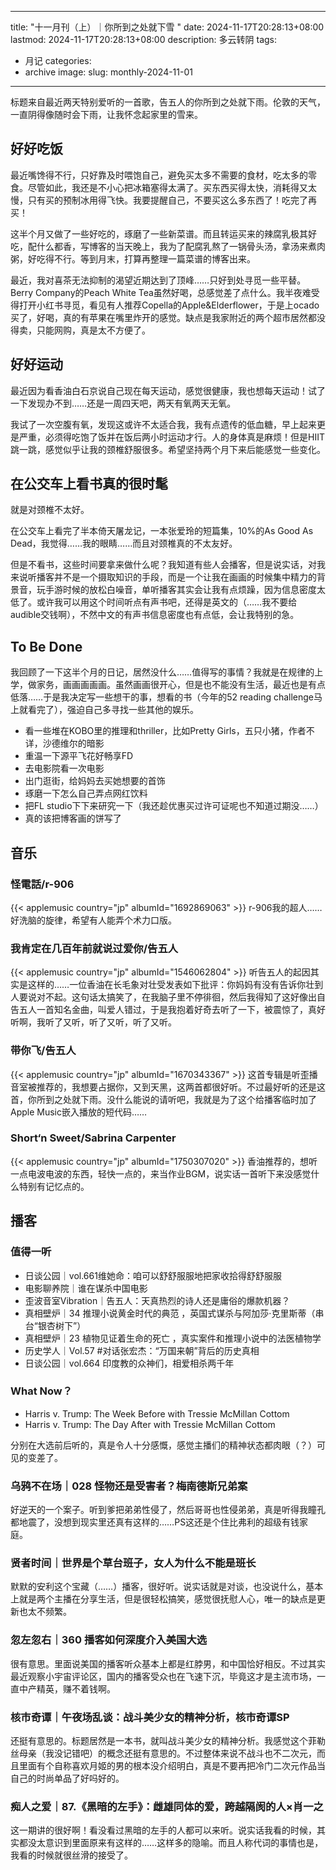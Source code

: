 



---
title: "十一月刊（上）｜你所到之处就下雪 "
date: 2024-11-17T20:28:13+08:00
lastmod: 2024-11-17T20:28:13+08:00
description: 多云转阴
tags:
- 月记
categories:
-  archive
image: 
slug: monthly-2024-11-01
---




标题来自最近两天特别爱听的一首歌，告五人的你所到之处就下雨。伦敦的天气，一直阴得像随时会下雨，让我怀念起家里的雪来。
## 好好吃饭

最近嘴馋得不行，只好靠及时喂饱自己，避免买太多不需要的食材，吃太多的零食。尽管如此，我还是不小心把冰箱塞得太满了。买东西买得太快，消耗得又太慢，只有买的预制冰用得飞快。我要提醒自己，不要买这么多东西了！吃完了再买！

这半个月又做了一些好吃的，琢磨了一些新菜谱。而且转运买来的辣腐乳极其好吃，配什么都香，写博客的当天晚上，我为了配腐乳熬了一锅骨头汤，拿汤来煮肉粥，好吃得不行。等到月末，打算再整理一篇菜谱的博客出来。

最近，我对喜茶无法抑制的渴望近期达到了顶峰……只好到处寻觅一些平替。Berry Company的Peach White Tea虽然好喝，总感觉差了点什么。我半夜难受得打开小红书寻觅，看见有人推荐Copella的Apple&Elderflower，于是上ocado买了，好喝，真的有苹果在嘴里炸开的感觉。缺点是我家附近的两个超市居然都没得卖，只能网购，真是太不方便了。
## 好好运动

最近因为看香油白石京说自己现在每天运动，感觉很健康，我也想每天运动！试了一下发现办不到……还是一周四天吧，两天有氧两天无氧。

我试了一次空腹有氧，发现这或许不太适合我，我有点遗传的低血糖，早上起来更是严重，必须得吃饱了饭并在饭后两小时运动才行。人的身体真是麻烦！但是HIIT跳一跳，感觉似乎让我的颈椎舒服很多。希望坚持两个月下来后能感觉一些变化。

## 在公交车上看书真的很时髦
就是对颈椎不太好。

在公交车上看完了半本倚天屠龙记，一本张爱玲的短篇集，10%的As Good As Dead，我觉得……我的眼睛……而且对颈椎真的不太友好。

但是不看书，这些时间要拿来做什么呢？我知道有些人会播客，但是说实话，对我来说听播客并不是一个摄取知识的手段，而是一个让我在画画的时候集中精力的背景音，玩手游时候的放松白噪音，单听播客其实会让我有点烦躁，因为信息密度太低了。或许我可以用这个时间听点有声书吧，还得是英文的（……我不要给audible交钱啊），不然中文的有声书信息密度也有点低，会让我特别的急。
## To Be Done

我回顾了一下这半个月的日记，居然没什么……值得写的事情？我就是在规律的上学，做家务，画画画画画。虽然画画很开心，但是也不能没有生活，最近也是有点低落……于是我决定写一些想干的事，想看的书（今年的52 reading challenge马上就看完了），强迫自己多寻找一些其他的娱乐。

- 看一些堆在KOBO里的推理和thriller，比如Pretty Girls，五只小猪，作者不详，沙德维尔的暗影
- 重温一下源平飞花好畅享FD
- 去电影院看一次电影
- 出门逛街，给妈妈去买她想要的首饰
- 琢磨一下怎么自己弄点网红饮料
- 把FL studio下下来研究一下（我还趁优惠买过许可证呢也不知道过期没……）
- 真的该把博客画的饼写了
## 音乐

### 怪電話/r-906
{{< applemusic country="jp" albumId="1692869063" >}}
r-906我的超人……好洗脑的旋律，希望有人能弄个术力口版。
### 我肯定在几百年前就说过爱你/告五人
{{< applemusic country="jp" albumId="1546062804" >}}
听告五人的起因其实是这样的……一位香油在长毛象对壮受发表如下批评：你妈妈有没有告诉你壮到人要说对不起。这句话太搞笑了，在我脑子里不停徘徊，然后我得知了这好像出自告五人一首知名金曲，叫爱人错过，于是我抱着好奇去听了一下，被震惊了，真好听啊，我听了又听，听了又听，听了又听。
### 带你飞/告五人
{{< applemusic country="jp" albumId="1670343367" >}}
这首专辑是听歪播音室被推荐的，我想要占据你，又到天黑，这两首都很好听。不过最好听的还是这首，你所到之处就下雨。没什么能说的请听吧，我就是为了这个给播客临时加了Apple Music嵌入播放的短代码……
### Short‘n Sweet/Sabrina Carpenter
{{< applemusic country="jp" albumId="1750307020" >}}
香油推荐的，想听一点电波电波的东西，轻快一点的，来当作业BGM，说实话一首听下来没感觉什么特别有记忆点的。
## 播客

### 值得一听

- 日谈公园｜vol.661维她命：咱可以舒舒服服地把家收拾得舒舒服服
- 电影聊养院｜谁在谋杀中国电影
- 歪波音室Vibration｜告五人：天真热烈的诗人还是庸俗的爆款机器？
- 真相壁炉｜34 推理小说黄金时代的典范 ，英国式谋杀与阿加莎·克里斯蒂（串台“银杏树下”）
- 真相壁炉｜23 植物见证着生命的死亡 ，真实案件和推理小说中的法医植物学
- 历史学人｜Vol.57 #对话张宏杰：“万国来朝”背后的历史真相
- 日谈公园｜vol.664 印度教的众神们，相爱相杀两千年
### What Now？
- Harris v. Trump: The Week Before with Tressie McMillan Cottom
- Harris v. Trump: The Day After with Tressie McMillan Cottom

分别在大选前后听的，真是令人十分感慨，感觉主播们的精神状态都肉眼（？）可见的变差了。
### 乌鸦不在场｜028 怪物还是受害者？梅南德斯兄弟案

好逆天的一个案子。听到爹把弟弟性侵了，然后哥哥也性侵弟弟，真是听得我瞳孔都地震了，没想到现实里还真有这样的……PS这还是个住比弗利的超级有钱家庭。
### 贤者时间｜世界是个草台班子，女人为什么不能是班长

默默的安利这个宝藏（……）播客，很好听。说实话就是对谈，也没说什么，基本上就是两个主播在分享生活，但是很轻松搞笑，感觉很抚慰人心，唯一的缺点是更新也太不频繁。
### 忽左忽右｜360 播客如何深度介入美国大选

很有意思。里面说美国的播客听众基本上都是红脖男，和中国恰好相反。不过其实最近观察小宇宙评论区，国内的播客受众也在飞速下沉，毕竟这才是主流市场，一直中产精英，赚不着钱啊。
### 核市奇谭｜午夜场乱谈：战斗美少女的精神分析，核市奇谭SP

还挺有意思的。标题居然是一本书，就叫战斗美少女的精神分析。我感觉这个菲勒丝母亲（我没记错吧）的概念还挺有意思的。不过整体来说不战斗也不二次元，而且里面有个自称喜欢月姬的男的根本没介绍明白，真是不要再把冷门二次元作品当自己的时尚单品了好吗好的。
### 痴人之爱｜87.《黑暗的左手》：雌雄同体的爱，跨越隔阂的人×肖一之

这一期讲的很好啊！看没看过黑暗的左手的人都可以来听。说实话我看的时候，其实都没太意识到里面原来有这样的……这样多的隐喻。而且人称代词的事情也是，我看的时候就很丝滑的接受了。

